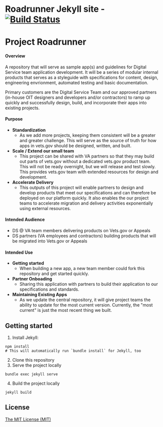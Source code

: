 # Roadrunner Jekyll site - [![Build Status](https://travis-ci.org/department-of-veterans-affairs/roadrunner.svg?branch=master)](https://travis-ci.org/department-of-veterans-affairs/roadrunner)

# Project Roadrunner

#### Overview

A repository that will serve as sample app(s) and guidelines for Digital Service team application development. It will be a series of modular internal products that serves as a styleguide with specifications for content, design, engineering envrionment, automated testing and basic documentation. 

Primary customers are the Digital Service Team and our approved partners (in-house OIT designers and developers and/or contractors) to ramp up quickly and successfully design, build, and incorporate their apps into existing projects. 

#### Purpose

- **Standardization**
    + As we add more projects, keeping them consistent will be a greater and greater challenge. This will serve as the source of truth for how apps in vets.gov should be designed, written, and built.
- **Scale / Extend our small team**
    + This project can be shared with VA partners so that they may build out parts of vets.gov without a dedicated vets.gov product team. This will not be ready overnight, but we will release and test slowly. This provides vets.gov team with extended resources for design and development.
- **Accelerate Delivery**
    + This outputs of this project will enable partners to design and develop products that meet our specifications and can therefore be deployed on our platform quickly. It also enables the our project teams to accelerate migration and delivery activities exponentially using external resources.

#### Intended Audience
- DS @ VA team members delivering products on Vets.gov or Appeals
- DS partners (VA employees and contractors) building products that will be migrated into Vets.gov or Appeals

#### Intended Use

- **Getting started**
    + When building a new app, a new team member could fork this repository and get started quickly.
- **Partner Onboading**
    + Sharing this application with partners to build their application to our specifications and standards. 
- **Maintaining Existing Apps**
    + As we update the central repository, it will give project teams the ability to update for the most current version. Currently, the "most current" is just the most recent thing we built.


## Getting started

1. Install Jekyll:
  ```
  npm install
  # This will automatically run `bundle install` for Jekyll, too
  ```
2. Clone this repository
3. Serve the project locally
  ```
  bundle exec jekyll serve
  ```
4. Build the project locally
  ```
  jekyll build
  ```

## License

[The MIT License (MIT)](LICENSE.md)
